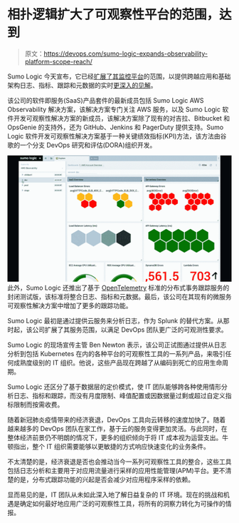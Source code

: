 # 相扑逻辑扩大了可观察性平台的范围，达到

> 原文：<https://devops.com/sumo-logic-expands-observability-platform-scope-reach/>

Sumo Logic 今天宣布，它已经[扩展了其监控平台](https://www.sumologic.com/press-release/observability-suite-powered-by-continuous-intelligence/)的范围，以提供跨越应用和基础架构日志、指标、跟踪和元数据的实时[更深入的见解](https://devops.com/uncover-the-secrets-in-your-apps-through-observability/)。

该公司的软件即服务(SaaS)产品套件的最新成员包括 Sumo Logic AWS Observability 解决方案，该解决方案专门关注 AWS 服务，以及 Sumo Logic 软件开发可观察性解决方案的新成员，该解决方案除了现有的对吉拉、Bitbucket 和 OpsGenie 的支持外，还为 GitHub、Jenkins 和 PagerDuty 提供支持。Sumo Logic 软件开发可观察性解决方案基于一种关键绩效指标(KPI)方法，该方法由谷歌的一个分支 DevOps 研究和评估(DORA)组织开发。

![observability](img/68e5609875715c98ce63911bf74f722a.png)此外，Sumo Logic 还推出了基于 [OpenTelemetry](https://opentelemetry.io/) 标准的分布式事务跟踪服务的封闭测试版，该标准将整合日志、指标和元数据。最后，该公司在其现有的微服务可观察性解决方案中增加了更多的跟踪功能。

Sumo Logic 最初是通过提供云服务来分析日志，作为 Splunk 的替代方案。从那时起，该公司扩展了其服务范围，以满足 DevOps 团队更广泛的可观测性要求。

Sumo Logic 的现场宣传主管 Ben Newton 表示，该公司正试图通过提供从日志分析到包括 Kubernetes 在内的各种平台的可观察性工具的一系列产品，来吸引任何成熟度级别的 IT 组织。他说，这些产品现在跨越了从编码到死亡的应用生命周期。

Sumo Logic 还区分了基于数据层的定价模式，使 IT 团队能够跨各种使用情形分析日志、指标和跟踪，而没有月度限制、峰值配置或因数据量过剩或超过自定义指标限制而按需收费。

随着新冠肺炎疫情带来的经济衰退，DevOps 工具向云转移的速度加快了。随着越来越多的 DevOps 团队在家工作，基于云的服务变得更加灵活。与此同时，在整体经济前景仍不明朗的情况下，更多的组织倾向于将 IT 成本视为运营支出。牛顿指出，整个 IT 组织需要能够以更敏捷的方式响应快速变化的业务条件。

不太清楚的是，经济衰退是否也会推动当今一系列可观察性工具的整合，这些工具包括日志分析和主要用于对应用流量进行采样的应用性能管理(APM)平台。更不清楚的是，分布式跟踪功能的兴起是否会减少对应用程序采样的依赖。

显而易见的是，IT 团队从未如此深入地了解日益复杂的 IT 环境。现在的挑战和机遇是确定如何最好地应用广泛的可观察性工具，将所有的洞察力转化为可操作的情报。